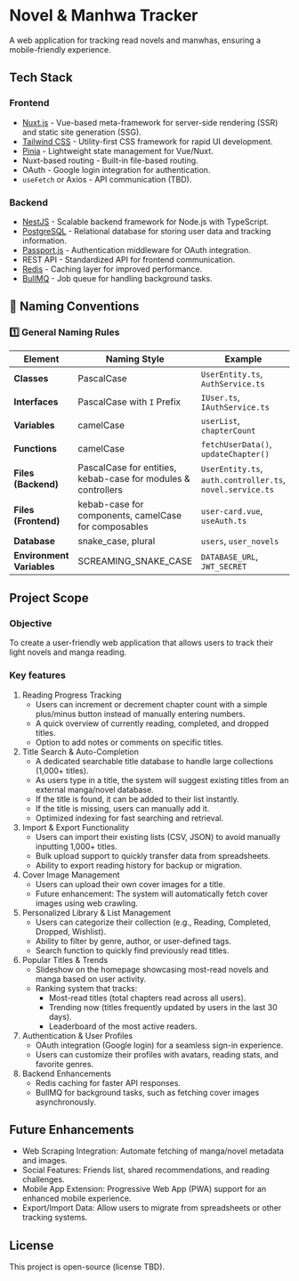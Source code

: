 # Novel & Manhwa Tracker

A web application for tracking read novels and manwhas, ensuring a mobile-friendly experience.

## Tech Stack

### **Frontend**
- [Nuxt.js](https://nuxt.com/) - Vue-based meta-framework for server-side rendering (SSR) and static site generation (SSG).
- [Tailwind CSS](https://tailwindcss.com/) - Utility-first CSS framework for rapid UI development.
- [Pinia](https://pinia.vuejs.org/) - Lightweight state management for Vue/Nuxt.
- Nuxt-based routing - Built-in file-based routing.
- OAuth - Google login integration for authentication.
- `useFetch` or Axios - API communication (TBD).

### **Backend**
- [NestJS](https://nestjs.com/) - Scalable backend framework for Node.js with TypeScript.
- [PostgreSQL](https://www.postgresql.org/) - Relational database for storing user data and tracking information.
- [Passport.js](http://www.passportjs.org/) - Authentication middleware for OAuth integration.
- REST API - Standardized API for frontend communication.
- [Redis](https://redis.io/) - Caching layer for improved performance.
- [BullMQ](https://docs.bullmq.io/) - Job queue for handling background tasks.

## 📌 Naming Conventions

### 1️⃣ General Naming Rules

| **Element**               | **Naming Style**                                              | **Example**                                               |
|---------------------------|---------------------------------------------------------------|-----------------------------------------------------------|
| **Classes**               | PascalCase                                                    | `UserEntity.ts`, `AuthService.ts`                         |
| **Interfaces**            | PascalCase with `I` Prefix                                    | `IUser.ts`, `IAuthService.ts`                             |
| **Variables**             | camelCase                                                     | `userList`, `chapterCount`                                |
| **Functions**             | camelCase                                                     | `fetchUserData()`, `updateChapter()`                      |
| **Files (Backend)**       | PascalCase for entities, kebab-case for modules & controllers | `UserEntity.ts`, `auth.controller.ts`, `novel.service.ts` |
| **Files (Frontend)**      | kebab-case for components, camelCase for composables          | `user-card.vue`, `useAuth.ts`                             |
| **Database**              | snake_case, plural                                            | `users`, `user_novels`                                    |
| **Environment Variables** | SCREAMING_SNAKE_CASE                                          | `DATABASE_URL`, `JWT_SECRET`                              |


## Project Scope

### Objective
To create a user-friendly web application that allows users to track their light novels and manga reading.

### Key features
1. Reading Progress Tracking
   - Users can increment or decrement chapter count with a simple plus/minus button instead of manually entering numbers.
   - A quick overview of currently reading, completed, and dropped titles.
   - Option to add notes or comments on specific titles.
2. Title Search & Auto-Completion
   - A dedicated searchable title database to handle large collections (1,000+ titles).
   - As users type in a title, the system will suggest existing titles from an external manga/novel database.
   - If the title is found, it can be added to their list instantly.
   - If the title is missing, users can manually add it.
   - Optimized indexing for fast searching and retrieval.
3. Import & Export Functionality
   - Users can import their existing lists (CSV, JSON) to avoid manually inputting 1,000+ titles.
   - Bulk upload support to quickly transfer data from spreadsheets.
   - Ability to export reading history for backup or migration.
4. Cover Image Management
   - Users can upload their own cover images for a title.
   - Future enhancement: The system will automatically fetch cover images using web crawling.
5. Personalized Library & List Management
   - Users can categorize their collection (e.g., Reading, Completed, Dropped, Wishlist).
   - Ability to filter by genre, author, or user-defined tags.
   - Search function to quickly find previously read titles.
6. Popular Titles & Trends
   - Slideshow on the homepage showcasing most-read novels and manga based on user activity.
   - Ranking system that tracks:
     - Most-read titles (total chapters read across all users).
     - Trending now (titles frequently updated by users in the last 30 days).
     - Leaderboard of the most active readers.
7. Authentication & User Profiles
   - OAuth integration (Google login) for a seamless sign-in experience.
   - Users can customize their profiles with avatars, reading stats, and favorite genres.
8. Backend Enhancements
   - Redis caching for faster API responses.
   - BullMQ for background tasks, such as fetching cover images asynchronously.

## Future Enhancements
- Web Scraping Integration: Automate fetching of manga/novel metadata and images.
- Social Features: Friends list, shared recommendations, and reading challenges.
- Mobile App Extension: Progressive Web App (PWA) support for an enhanced mobile experience.
- Export/Import Data: Allow users to migrate from spreadsheets or other tracking systems.

## License
This project is open-source (license TBD).


